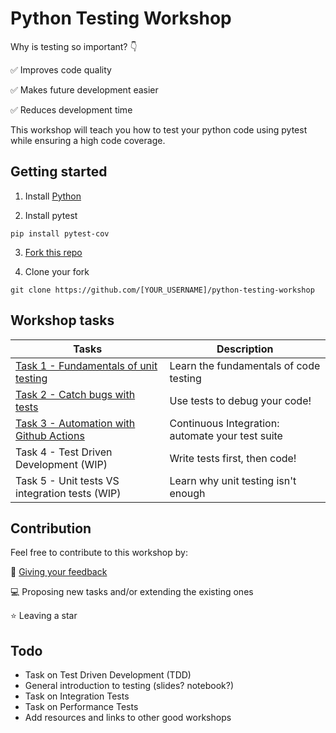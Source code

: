 # Python Testing Workshop

Why is testing so important? :point_down:

:white_check_mark: Improves code quality

:white_check_mark: Makes future development easier

:white_check_mark: Reduces development time

This workshop will teach you how to test your python code using pytest while ensuring a high code coverage.


## Getting started

1) Install [Python](https://www.python.org/downloads/)

2) Install pytest

```
pip install pytest-cov
```

3) [Fork this repo](https://github.com/RemDelaporteMathurin/python-testing-workshop/fork)

4) Clone your fork
```
git clone https://github.com/[YOUR_USERNAME]/python-testing-workshop
```

## Workshop tasks

| Tasks | Description |
|-|-|
| [Task 1 - Fundamentals of unit testing](https://github.com/RemDelaporteMathurin/python-testing-workshop/blob/main/tasks/task_1_fundamentals.ipynb) | Learn the fundamentals of code testing |
| [Task 2 - Catch bugs with tests](https://github.com/RemDelaporteMathurin/python-testing-workshop/blob/main/tasks/task_2_debugging.ipynb) | Use tests to debug your code! |
| [Task 3 - Automation with Github Actions](https://github.com/RemDelaporteMathurin/python-testing-workshop/blob/main/tasks/task_3_automation.ipynb) | Continuous Integration: automate your test suite |
| Task 4 - Test Driven Development (WIP)| Write tests first, then code! |
| Task 5 - Unit tests VS integration tests (WIP)| Learn why unit testing isn't enough |

## Contribution

Feel free to contribute to this workshop by:

:microphone: [Giving your feedback](https://github.com/RemDelaporteMathurin/python-testing-workshop/issues/new)

:computer: Proposing new tasks and/or extending the existing ones

:star: Leaving a star


## Todo

- Task on Test Driven Development (TDD)
- General introduction to testing (slides? notebook?)
- Task on Integration Tests
- Task on Performance Tests
- Add resources and links to other good workshops
